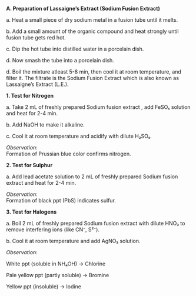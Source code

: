 
**A. Preparation of Lassaigne’s Extract (Sodium Fusion Extract)**
     

a. Heat a small piece of dry sodium metal in a fusion tube until it melts.


b. Add a small amount of the organic compound and heat strongly until  fusion tube gets red hot.


c. Dip the hot tube into distilled water in a porcelain dish.


d. Now smash the tube into a  porcelain dish.


d. Boil the mixture atleast 5-8 min, then cool it at room temperature, and filter it. The filtrate is the Sodium Fusion Extract which is also known as Lassaigne’s Extract (L.E.).



 **1. Test for Nitrogen**

a. Take 2 mL of freshly prepared Sodium fusion extract , add FeSO₄ solution and heat for 2-4 min.

b. Add NaOH to make it alkaline.

c. Cool it at room temperature and acidify with dilute H₂SO₄.


*Observation*:</br> 
Formation of Prussian blue color confirms nitrogen.



**2. Test for Sulphur**
    
a. Add lead acetate solution to 2 mL of freshly prepared Sodium fusion extract and heat for 2-4 min.


*Observation*:</br>
Formation of black ppt (PbS) indicates sulfur.



**3. Test for Halogens**

a. Boil 2 mL of freshly prepared Sodium fusion extract with dilute HNO₃ to remove interfering ions (like CN⁻, S²⁻).


b. Cool it at room temperature and add AgNO₃ solution.



*Observation*:

White ppt (soluble in NH₄OH) → Chlorine

Pale yellow ppt (partly soluble) → Bromine

Yellow ppt (insoluble) → Iodine
